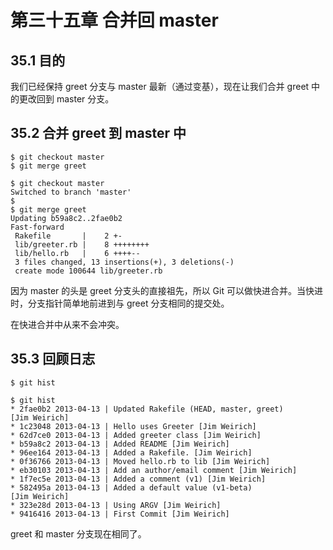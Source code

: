 # 第三十五章 合并回 master

## 35.1 目的

我们已经保持 greet 分支与 master 最新（通过变基），现在让我们合并 greet 中的更改回到 master 分支。

## 35.2 合并 greet 到 master 中

```
$ git checkout master
$ git merge greet
```

```
$ git checkout master
Switched to branch 'master'
$
$ git merge greet
Updating b59a8c2..2fae0b2
Fast-forward
 Rakefile       |    2 +-
 lib/greeter.rb |    8 ++++++++
 lib/hello.rb   |    6 ++++--
 3 files changed, 13 insertions(+), 3 deletions(-)
 create mode 100644 lib/greeter.rb
```

因为 master 的头是 greet 分支头的直接祖先，所以 Git 可以做快进合并。当快进时，分支指针简单地前进到与 greet 分支相同的提交处。

在快进合并中从来不会冲突。

## 35.3 回顾日志

```
$ git hist
```

```
$ git hist
* 2fae0b2 2013-04-13 | Updated Rakefile (HEAD, master, greet)
[Jim Weirich]
* 1c23048 2013-04-13 | Hello uses Greeter [Jim Weirich]
* 62d7ce0 2013-04-13 | Added greeter class [Jim Weirich]
* b59a8c2 2013-04-13 | Added README [Jim Weirich]
* 96ee164 2013-04-13 | Added a Rakefile. [Jim Weirich]
* 0f36766 2013-04-13 | Moved hello.rb to lib [Jim Weirich]
* eb30103 2013-04-13 | Add an author/email comment [Jim Weirich]
* 1f7ec5e 2013-04-13 | Added a comment (v1) [Jim Weirich]
* 582495a 2013-04-13 | Added a default value (v1-beta)
[Jim Weirich]
* 323e28d 2013-04-13 | Using ARGV [Jim Weirich]
* 9416416 2013-04-13 | First Commit [Jim Weirich]
```

greet 和 master 分支现在相同了。